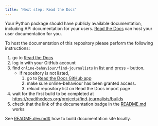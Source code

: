 ```yaml
---
title: 'Next step: Read the Docs'
---
```


Your Python package should have publicly available documentation, including API documentation for your users.
[Read the Docs](https://readthedocs.org) can host your user documentation for you.

To host the documentation of this repository please perform the following instructions:

1. go to [Read the Docs](https://readthedocs.org/dashboard/import/?)
1. log in with your GitHub account
1. find `online-behaviour/find-journalists` in list and press `+` button.
   * If repository is not listed,
      1. go to [Read the Docs GitHub app](https://github.com/settings/connections/applications/fae83c942bc1d89609e2)
      2. make sure online-behaviour has been granted access.
      3. reload repository list on Read the Docs import page
1. wait for the first build to be completed at <https://readthedocs.org/projects/find-journalists/builds>
1. check that the link of the documentation badge in the [README.md](https://github.com/online-behaviour/find-journalists) works

See [README.dev.md#](https://github.com/online-behaviour/find-journalists/blob/main/README.dev.md#generating-the-api-docs) how to build documentation site locally.
